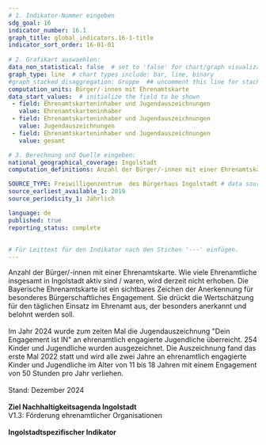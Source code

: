 ```yaml
---
# 1. Indikator-Nummer eingeben 
sdg_goal: 16 
indicator_number: 16.1
graph_title: global_indicators.16-1-title
indicator_sort_order: 16-01-01
 
# 2. Grafikart auswaehlen: 
data_non_statistical: false  # set to 'false' for chart/graph visualization 
graph_type: line  # chart types include: bar, line, binary 
#graph_stacked_disaggregation: Gruppe  ## uncomment this line for stacked bars. eplace 'Geschlecht' with the field of aggregation. 
computation_units: Bürger/-innen mit Ehrenamtskarte  
data_start_values:  # initialize the field to be shown  
 - field: Ehrenamtskarteninhaber und Jugendauszeichnungen 
   value: Ehrenamtskarteninhaber
 - field: Ehrenamtskarteninhaber und Jugendauszeichnungen 
   value: Jugendauszeichnungen
 - field: Ehrenamtskarteninhaber und Jugendauszeichnungen 
   value: gesamt

# 3. Berechnung und Quelle eingeben: 
national_geographical_coverage: Ingolstadt
computation_definitions: Anzahl der Bürger/-innen mit einer Ehrenamtskarte und Jugendauszeichnungen

SOURCE_TYPE: Freiwilligenzentrum  des Bürgerhaus Ingolstadt # data source  
source_earliest_available_1: 2019
source_periodicity_1: Jährlich

language: de   
published: true 
reporting_status: complete
 
 
# Für Leittext für den Indikator nach den Stichen '---' einfügen. 
---
```

Anzahl der Bürger/-innen mit einer Ehrenamtskarte. Wie viele Ehrenamtliche insgesamt in Ingolstadt aktiv sind / waren, wird derzeit nicht erhoben. Die Bayerische Ehrenamtskarte ist ein sichtbares Zeichen der Anerkennung für besonderes Bürgerschaftliches Engagement. Sie drückt die Wertschätzung für den täglichen Einsatz im Ehrenamt aus, der besonders anerkannt und belohnt werden soll.<br>
<br>
Im Jahr 2024 wurde zum zeiten Mal die Jugendauszeichnung "Dein Engagement ist IN" an ehrenamtlich engagierte Jugendliche überreicht. 254 Kinder und Jugendliche wurden ausgezeichnet. Die Auszeichnung fand das erste Mal 2022 statt und wird alle zwei Jahre an ehrenamtlich engagierte Kinder und Jugendliche im Alter von 11 bis 18 Jahren mit einem Engagement von 50 Stunden pro Jahr verliehen.<br>
<br>
Stand: Dezember 2024<br>
<br>
<b>Ziel Nachhaltigkeitsagenda Ingolstadt</b><br>
V1.3: Förderung ehrenamtlicher Organisationen<br>
<br>
<b>Ingolstadtspezifischer Indikator</b>
